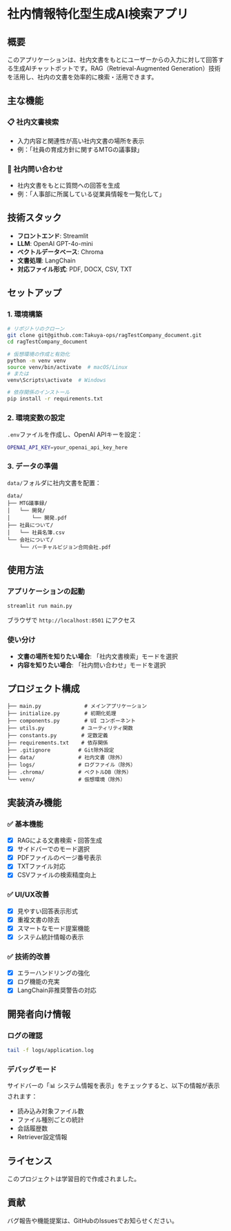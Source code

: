 # 社内情報特化型生成AI検索アプリ

## 概要

このアプリケーションは、社内文書をもとにユーザーからの入力に対して回答する生成AIチャットボットです。RAG（Retrieval-Augmented Generation）技術を活用し、社内の文書を効率的に検索・活用できます。

## 主な機能

### 📋 社内文書検索
- 入力内容と関連性が高い社内文書の場所を表示
- 例：「社員の育成方針に関するMTGの議事録」

### 💬 社内問い合わせ
- 社内文書をもとに質問への回答を生成
- 例：「人事部に所属している従業員情報を一覧化して」

## 技術スタック

- **フロントエンド**: Streamlit
- **LLM**: OpenAI GPT-4o-mini
- **ベクトルデータベース**: Chroma
- **文書処理**: LangChain
- **対応ファイル形式**: PDF, DOCX, CSV, TXT

## セットアップ

### 1. 環境構築

```bash
# リポジトリのクローン
git clone git@github.com:Takuya-ops/ragTestCompany_document.git
cd ragTestCompany_document

# 仮想環境の作成と有効化
python -m venv venv
source venv/bin/activate  # macOS/Linux
# または
venv\Scripts\activate  # Windows

# 依存関係のインストール
pip install -r requirements.txt
```

### 2. 環境変数の設定

`.env`ファイルを作成し、OpenAI APIキーを設定：

```bash
OPENAI_API_KEY=your_openai_api_key_here
```

### 3. データの準備

`data/`フォルダに社内文書を配置：

```
data/
├── MTG議事録/
│   └── 開発/
│       └── 開発.pdf
├── 社員について/
│   └── 社員名簿.csv
└── 会社について/
    └── バーチャルビジョン合同会社.pdf
```

## 使用方法

### アプリケーションの起動

```bash
streamlit run main.py
```

ブラウザで `http://localhost:8501` にアクセス

### 使い分け

- **文書の場所を知りたい場合**: 「社内文書検索」モードを選択
- **内容を知りたい場合**: 「社内問い合わせ」モードを選択

## プロジェクト構成

```
├── main.py              # メインアプリケーション
├── initialize.py        # 初期化処理
├── components.py        # UI コンポーネント
├── utils.py            # ユーティリティ関数
├── constants.py        # 定数定義
├── requirements.txt    # 依存関係
├── .gitignore         # Git除外設定
├── data/              # 社内文書（除外）
├── logs/              # ログファイル（除外）
├── .chroma/           # ベクトルDB（除外）
└── venv/              # 仮想環境（除外）
```

## 実装済み機能

### ✅ 基本機能
- [x] RAGによる文書検索・回答生成
- [x] サイドバーでのモード選択
- [x] PDFファイルのページ番号表示
- [x] TXTファイル対応
- [x] CSVファイルの検索精度向上

### ✅ UI/UX改善
- [x] 見やすい回答表示形式
- [x] 重複文書の除去
- [x] スマートなモード提案機能
- [x] システム統計情報の表示

### ✅ 技術的改善
- [x] エラーハンドリングの強化
- [x] ログ機能の充実
- [x] LangChain非推奨警告の対応

## 開発者向け情報

### ログの確認

```bash
tail -f logs/application.log
```

### デバッグモード

サイドバーの「📊 システム情報を表示」をチェックすると、以下の情報が表示されます：
- 読み込み対象ファイル数
- ファイル種別ごとの統計
- 会話履歴数
- Retriever設定情報

## ライセンス

このプロジェクトは学習目的で作成されました。

## 貢献

バグ報告や機能提案は、GitHubのIssuesでお知らせください。 